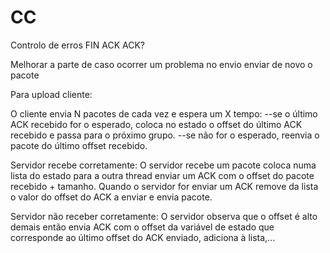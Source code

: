 # CC

Controlo de erros
FIN ACK ACK?

Melhorar a parte de caso ocorrer um problema no envio enviar de novo o pacote

Para upload cliente:

O cliente envia N pacotes de cada vez e espera um X tempo:
--se o último ACK recebido for o esperado, coloca no estado o offset do último ACK recebido e passa para o próximo grupo.
--se não for o esperado, reenvia o pacote do último offset recebido.

Servidor recebe corretamente:
O servidor recebe um pacote coloca numa lista do estado para a outra thread enviar um ACK com o offset do pacote recebido + tamanho.
Quando o servidor for enviar um ACK remove da lista o valor do offset do ACK a enviar e envia pacote.

Servidor não receber corretamente:
O servidor observa que o offset é alto demais então envia ACK com o offset da variável de estado que corresponde ao último offset do ACK enviado, adiciona à lista,...